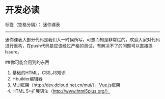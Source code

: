 ﻿# 开发必读

标签（空格分隔）： 迷你课表

---

迷你课表大部分代码是我们大一时候所写，可想而知是非常烂的，欢迎大家对代码进行重构，在push代码是应该经过严格的测试，有解决不了的问题可以直接提Issure。

##你可能会用到的东西
1. 基础的HTML，CSS,JS知识
2. Hbuilder编辑器
3. MUI框架（http://dev.dcloud.net.cn/mui/），Vue.js框架
4. HTML 5+扩展语法（http://www.html5plus.org/）



